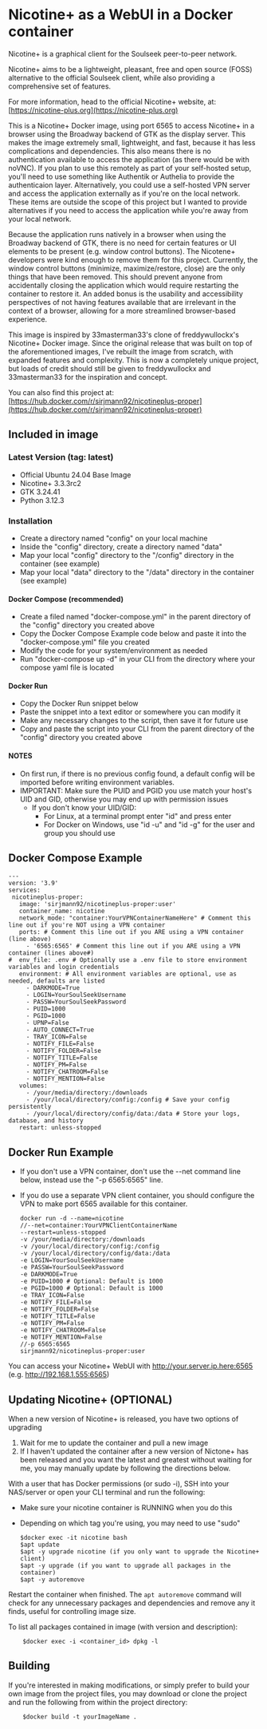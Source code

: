 Nicotine+ as a WebUI in a Docker container
==========================================

Nicotine+ is a graphical client for the Soulseek peer-to-peer network.
  
Nicotine+ aims to be a lightweight, pleasant, free and open source (FOSS) alternative to the official Soulseek client, while also providing a comprehensive set of features.
  
For more information, head to the official Nicotine+ website, at: [https://nicotine-plus.org](https://nicotine-plus.org)
  
This is a Nicotine+ Docker image, using port 6565 to access Nicotine+ in a browser using the Broadway backend of GTK as the display server. This makes the image extremely small, lightweight, and fast, because it has less complications and dependencies. This also means there is no authentication available to access the application (as there would be with noVNC). If you plan to use this remotely as part of your self-hosted setup, you'll need to use something like Authentik or Authelia to provide the authenticaion layer. Alternatively, you could use a self-hosted VPN server and access the application externally as if you're on the local network. These items are outside the scope of this project but I wanted to provide alternatives if you need to access the application while you're away from your local network.
  
Because the application runs natively in a browser when using the Broadway backend of GTK, there is no need for certain features or UI elements to be present (e.g. window control buttons). The Nicotene+ developers were kind enough to remove them for this project. Currently, the window control buttons (minimize, maximize/restore, close) are the only things that have been removed. This should prevent anyone from accidentally closing the application which would require restarting the container to restore it. An added bonus is the usability and accessibility perspectives of not having features available that are irrelevant in the context of a browser, allowing for a more streamlined browser-based experience.
  
This image is inspired by 33masterman33's clone of freddywullockx's Nicotine+ Docker image. Since the original release that was built on top of the aforementioned images, I've rebuilt the image from scratch, with expanded features and complexity. This is now a completely unique project, but loads of credit should still be given to freddywullockx and 33masterman33 for the inspiration and concept.

You can also find this project at: [https://hub.docker.com/r/sirjmann92/nicotineplus-proper](https://hub.docker.com/r/sirjmann92/nicotineplus-proper)

Included in image
-----------------

### Latest Version (tag: latest)

*   Official Ubuntu 24.04 Base Image
*   Nicotine+ 3.3.3rc2
*   GTK 3.24.41
*   Python 3.12.3

### Installation

*   Create a directory named "config" on your local machine
*   Inside the "config" directory, create a directory named "data"
*   Map your local "config" directory to the "/config" directory in the container (see example)
*   Map your local "data" directory to the "/data" directory in the container (see example)

#### Docker Compose (recommended)

*   Create a filed named "docker-compose.yml" in the parent directory of the "config" directory you created above
*   Copy the Docker Compose Example code below and paste it into the "docker-compose.yml" file you created
*   Modify the code for your system/environment as needed
*   Run "docker-compose up -d" in your CLI from the directory where your compose yaml file is located

#### Docker Run

*   Copy the Docker Run snippet below
*   Paste the snippet into a text editor or somewhere you can modify it
*   Make any necessary changes to the script, then save it for future use
*   Copy and paste the script into your CLI from the parent directory of the "config" directory you created above

#### NOTES

*   On first run, if there is no previous config found, a default config will be imported before writing environment variables.
*   IMPORTANT: Make sure the PUID and PGID you use match your host's UID and GID, otherwise you may end up with permission issues
    *   If you don't know your UID/GID:
        *   For Linux, at a terminal prompt enter "id" and press enter
        *   For Docker on Windows, use "id -u" and "id -g" for the user and group you should use

Docker Compose Example
----------------------

    ---
    version: '3.9'
    services: 
     nicotineplus-proper:
       image: 'sirjmann92/nicotineplus-proper:user'
       container_name: nicotine
       network_mode: "container:YourVPNContainerNameHere" # Comment this line out if you're NOT using a VPN container
       ports: # Comment this line out if you ARE using a VPN container (line above)
         - '6565:6565' # Comment this line out if you ARE using a VPN container (lines above#)
    #  env_file: .env # Optionally use a .env file to store environment variables and login credentials
       environment: # All environment variables are optional, use as needed, defaults are listed
         - DARKMODE=True
         - LOGIN=YourSoulSeekUsername
         - PASSW=YourSoulSeekPassword
         - PUID=1000
         - PGID=1000
         - UPNP=False 
         - AUTO_CONNECT=True
         - TRAY_ICON=False
         - NOTIFY_FILE=False
         - NOTIFY_FOLDER=False
         - NOTIFY_TITLE=False
         - NOTIFY_PM=False
         - NOTIFY_CHATROOM=False
         - NOTIFY_MENTION=False 
       volumes:
         - /your/media/directory:/downloads
         - /your/local/directory/config:/config # Save your config persistently
         - /your/local/directory/config/data:/data # Store your logs, database, and history
       restart: unless-stopped

Docker Run Example
------------------

*   If you don't use a VPN container, don't use the --net command line below, instead use the "-p 6565:6565" line.
*   If you do use a separate VPN client container, you should configure the VPN to make port 6565 available for this container.
        
        docker run -d --name=nicotine
        //--net=container:YourVPNClientContainerName
        --restart=unless-stopped
        -v /your/media/directory:/downloads
        -v /your/local/directory/config:/config
        -v /your/local/directory/config/data:/data
        -e LOGIN=YourSoulSeekUsername
        -e PASSW=YourSoulSeekPassword
        -e DARKMODE=True
        -e PUID=1000 # Optional: Default is 1000
        -e PGID=1000 # Optional: Default is 1000
        -e TRAY_ICON=False
        -e NOTIFY_FILE=False
        -e NOTIFY_FOLDER=False
        -e NOTIFY_TITLE=False
        -e NOTIFY_PM=False
        -e NOTIFY_CHATROOM=False
        -e NOTIFY_MENTION=False
        //-p 6565:6565
        sirjmann92/nicotineplus-proper:user

You can access your Nicotine+ WebUI with http://your.server.ip.here:6565 (e.g. http://192.168.1.555:6565)

Updating Nicotine+ (OPTIONAL)
-----------------------------

When a new version of Nicotine+ is released, you have two options of upgrading

1.  Wait for me to update the container and pull a new image
2.  If I haven't updated the container after a new version of Nictone+ has been released and you want the latest and greatest without waiting for me, you may manually update by following the directions below.

With a user that has Docker permissions (or sudo -i), SSH into your NAS/server or open your CLI terminal and run the following:

*   Make sure your nicotine container is RUNNING when you do this
*   Depending on which tag you're using, you may need to use "sudo"

        $docker exec -it nicotine bash
        $apt update
        $apt -y upgrade nicotine (if you only want to upgrade the Nicotine+ client)
        $apt -y upgrade (if you want to upgrade all packages in the container)
        $apt -y autoremove

    
Restart the container when finished. The `apt autoremove` command will check for any unnecessary packages and dependencies and remove any it finds, useful for controlling image size.
  
To list all packages contained in image (with version and description):

        $docker exec -i <container_id> dpkg -l

Building
--------

If you're interested in making modifications, or simply prefer to build your own image from the project files, you may download or clone the project and run the following from within the project directory:

        $docker build -t yourImageName .

